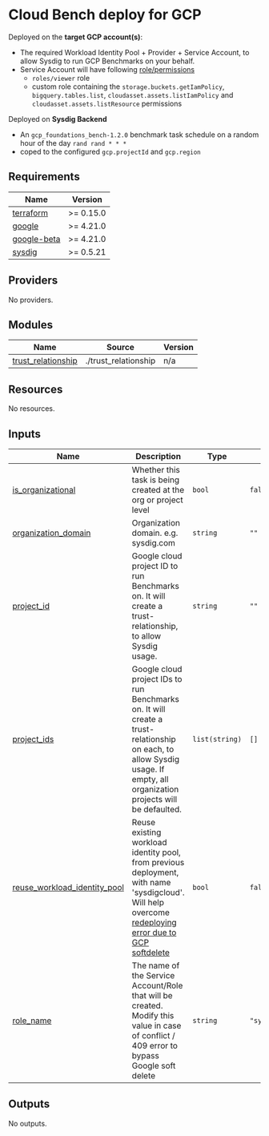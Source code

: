 # Cloud Bench deploy for GCP

Deployed on the **target GCP account(s)**:
- The required Workload Identity Pool + Provider + Service Account,  to allow Sysdig to run GCP Benchmarks on your behalf.
- Service Account will have following [role/permissions](https://github.com/sysdiglabs/terraform-google-secure-for-cloud/blob/master/modules/services/cloud-bench/trust_relationship/main.tf#L42-L72)
  - `roles/viewer` role
  - custom role containing the `storage.buckets.getIamPolicy`, `bigquery.tables.list`, `cloudasset.assets.listIamPolicy` and `cloudasset.assets.listResource` permissions

Deployed on **Sysdig Backend**
- An `gcp_foundations_bench-1.2.0` benchmark task schedule on a random hour of the day `rand rand * * *`
- coped to the configured `gcp.projectId` and `gcp.region`

<!-- BEGINNING OF PRE-COMMIT-TERRAFORM DOCS HOOK -->
## Requirements

| Name | Version |
|------|---------|
| <a name="requirement_terraform"></a> [terraform](#requirement\_terraform) | >= 0.15.0 |
| <a name="requirement_google"></a> [google](#requirement\_google) | >= 4.21.0 |
| <a name="requirement_google-beta"></a> [google-beta](#requirement\_google-beta) | >= 4.21.0 |
| <a name="requirement_sysdig"></a> [sysdig](#requirement\_sysdig) | >= 0.5.21 |

## Providers

No providers.

## Modules

| Name | Source | Version |
|------|--------|---------|
| <a name="module_trust_relationship"></a> [trust\_relationship](#module\_trust\_relationship) | ./trust_relationship | n/a |

## Resources

No resources.

## Inputs

| Name | Description | Type | Default | Required |
|------|-------------|------|---------|:--------:|
| <a name="input_is_organizational"></a> [is\_organizational](#input\_is\_organizational) | Whether this task is being created at the org or project level | `bool` | `false` | no |
| <a name="input_organization_domain"></a> [organization\_domain](#input\_organization\_domain) | Organization domain. e.g. sysdig.com | `string` | `""` | no |
| <a name="input_project_id"></a> [project\_id](#input\_project\_id) | Google cloud project ID to run Benchmarks on. It will create a trust-relationship, to allow Sysdig usage. | `string` | `""` | no |
| <a name="input_project_ids"></a> [project\_ids](#input\_project\_ids) | Google cloud project IDs to run Benchmarks on. It will create a trust-relationship on each, to allow Sysdig usage. If empty, all organization projects will be defaulted. | `list(string)` | `[]` | no |
| <a name="input_reuse_workload_identity_pool"></a> [reuse\_workload\_identity\_pool](#input\_reuse\_workload\_identity\_pool) | Reuse existing workload identity pool, from previous deployment, with name 'sysdigcloud'. <br/> Will help overcome <a href='https://github.com/sysdiglabs/terraform-google-secure-for-cloud#q-getting-error-creating-workloadidentitypool-googleapi-error-409-requested-entity-already-exists'>redeploying error due to GCP softdelete</a><br/> | `bool` | `false` | no |
| <a name="input_role_name"></a> [role\_name](#input\_role\_name) | The name of the Service Account/Role that will be created. Modify this value in case of conflict / 409 error to bypass Google soft delete | `string` | `"sysdigcloudbench"` | no |

## Outputs

No outputs.
<!-- END OF PRE-COMMIT-TERRAFORM DOCS HOOK -->
